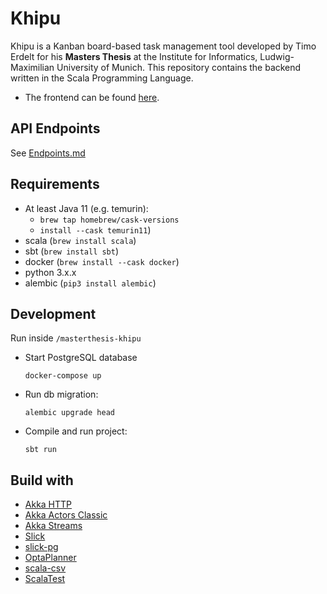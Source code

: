# Khipu

Khipu is a Kanban board-based task management tool developed by Timo Erdelt for his __Masters Thesis__ at the Institute for Informatics, Ludwig-Maximilian University of Munich. This repository contains the backend written in the Scala Programming Language. 

- The frontend can be found [here](https://github.com/tmrdlt/masterthesis-khipu-frontend).

## API Endpoints
See [Endpoints.md](Endpoints.md)

## Requirements
- At least Java 11 (e.g. temurin):
    - `brew tap homebrew/cask-versions`
    - `install --cask temurin11`)
- scala (`brew install scala`)
- sbt (`brew install sbt`)
- docker (`brew install --cask docker`)
- python 3.x.x
- alembic (`pip3 install alembic`)

## Development
Run inside `/masterthesis-khipu`
- Start PostgreSQL database
  ```
  docker-compose up
  ```
- Run db migration:
  ```
  alembic upgrade head
  ```
- Compile and run project:
  ```
  sbt run
  ```

## Build with
- [Akka HTTP](https://doc.akka.io/docs/akka-http/current/index.html)
- [Akka Actors Classic](https://doc.akka.io/docs/akka/current/index-classic.html)
- [Akka Streams](https://doc.akka.io/docs/akka/current/stream/index.html)
- [Slick](https://scala-slick.org/)
- [slick-pg](https://github.com/tminglei/slick-pg)
- [OptaPlanner](https://www.optaplanner.org/)
- [scala-csv](https://github.com/tototoshi/scala-csv)
- [ScalaTest](https://www.scalatest.org/)
